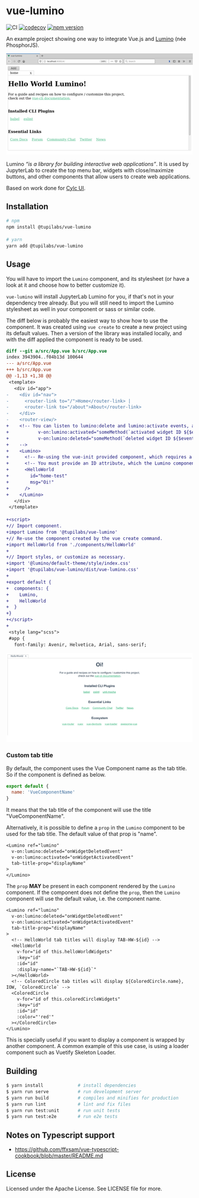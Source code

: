 # vue-lumino

![CI](https://github.com/tupilabs/vue-lumino/workflows/CI/badge.svg)
[![codecov](https://codecov.io/gh/tupilabs/vue-lumino/branch/master/graph/badge.svg)](https://codecov.io/gh/tupilabs/vue-lumino)
[![npm version](https://badge.fury.io/js/%40tupilabs%2Fvue-lumino.svg)](https://www.npmjs.com/package/@tupilabs/vue-lumino)

An example project showing one way to integrate Vue.js and
[Lumino](https://github.com/jupyterlab/lumino) (née PhosphorJS).

![](docs/demo.gif)

Lumino *“is a library for building interactive web applications”*. It is used by JupyterLab to create the
top menu bar, widgets with close/maximize buttons, and other components that allow users to create
web applications.

Based on work done for [Cylc UI](https://github.com/cylc/cylc-ui).

## Installation

```bash
# npm
npm install @tupilabs/vue-lumino

# yarn
yarn add @tupilabs/vue-lumino
```

## Usage

You will have to import the `Lumino` component, and its stylesheet (or have a look at
it and choose how to better customize it).

`vue-lumino` will install JupyterLab Lumino for you, if that's not in your dependency
tree already. But you will still need to import the Lumino stylesheet as well in your
component or sass or similar code.

The diff below is probably the easiest way to show how to use the component. It was
created using `vue create` to create a new project using its default values. Then a version
of the library was installed locally, and with the diff applied the component is
ready to be used.

```diff
diff --git a/src/App.vue b/src/App.vue
index 3943904..f04b13d 100644
--- a/src/App.vue
+++ b/src/App.vue
@@ -1,13 +1,38 @@
 <template>
   <div id="app">
-    <div id="nav">
-      <router-link to="/">Home</router-link> |
-      <router-link to="/about">About</router-link>
-    </div>
-    <router-view/>
+    <!-- You can listen to lumino:delete and lumino:activate events, as below.
+           v-on:lumino:activated="someMethod(`activated widget ID ${$event.id}`)"
+           v-on:lumino:deleted="someMethod(`deleted widget ID ${$event.id}`)"
+    -->
+    <Lumino>
+      <!-- Re-using the vue-init provided component, which requires a msg :string prop. -->
+      <!-- You must provide an ID attribute, which the Lumino component uses internally. -->
+      <HelloWorld
+        id="home-test"
+        msg="Oi!"
+      />
+    </Lumino>
   </div>
 </template>
 
+<script>
+// Import component.
+import Lumino from '@tupilabs/vue-lumino'
+// Re-use the component created by the vue create command.
+import HelloWorld from './components/HelloWorld'
+
+// Import styles, or customize as necessary.
+import '@lumino/default-theme/style/index.css'
+import '@tupilabs/vue-lumino/dist/vue-lumino.css'
+
+export default {
+  components: {
+    Lumino,
+    HelloWorld
+  }
+}
+</script>
+
 <style lang="scss">
 #app {
   font-family: Avenir, Helvetica, Arial, sans-serif;
```

![](docs/demo2.png)

### Custom tab title

By default, the component uses the Vue Component name as the tab title. So if the
component is defined as below.

```js
export default {
  name: 'VueComponentName'
}
```

It means that the tab title of the component will use the title "VueComponentName".

Alternatively, it is possible to define a `prop` in the `Lumino` component to be used
for the tab title. The default value of that prop is "name".

```vue
<Lumino ref="lumino"
  v-on:lumino:deleted="onWidgetDeletedEvent"
  v-on:lumino:activated="onWidgetActivatedEvent"
  tab-title-prop="displayName"
>
</Lumino>
```

The `prop` **MAY** be present in each component rendered by the `Lumino` component. If the
component does not define the `prop`, then the `Lumino` component will use the default
value, i.e. the component name.

```vue
<Lumino ref="lumino"
  v-on:lumino:deleted="onWidgetDeletedEvent"
  v-on:lumino:activated="onWidgetActivatedEvent"
  tab-title-prop="displayName"
>
  <!-- HelloWorld tab titles will display TAB-HW-${id} -->
  <HelloWorld
    v-for="id of this.helloWorldWidgets"
    :key="id"
    :id="id"
    :display-name="`TAB-HW-${id}`"
  ></HelloWorld>
  <!-- ColoredCircle tab titles will display ${ColoredCircle.name}, IOW, `ColoredCircle` -->
  <ColoredCircle
    v-for="id of this.coloredCircleWidgets"
    :key="id"
    :id="id"
    :color="'red'"
  ></ColoredCircle>
</Lumino>
```

This is specially useful if you want to display a component is wrapped by another
component. A common example of this use case, is using a loader component such as
Vuetify Skeleton Loader.

## Building

```bash
$ yarn install             # install dependencies
$ yarn run serve           # run development server
$ yarn run build           # compiles and minifies for production
$ yarn run lint            # lint and fix files
$ yarn run test:unit       # run unit tests
$ yarn run test:e2e        # run e2e tests
```

## Notes on Typescript support

* https://github.com/ffxsam/vue-typescript-cookbook/blob/master/README.md

## License

Licensed under the Apache License. See LICENSE file for more.

